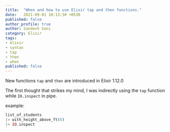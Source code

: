 ```yaml
---
title:  "When and how to use Elixir tap and then functions."
date:   2021-09-01 10:13:30 +0530
published: false
author_profile: true
author: Sandesh Soni
category: Elixir
tags:
- elixir
- syntax
- tap
- then
- when
published: false
---
```



New functions `tap` and `then` are introduced in Elixir 1.12.0

The first thought that strikes my mind,
I was indirectly using the `tap` function while `IO.inspect` in pipe.

example:
```elixir
list_of_students
|> with_height_above_ft(6)
|> IO.inspect
```



